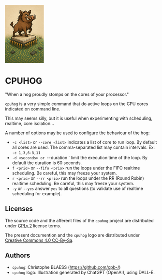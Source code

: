 <p><img width="128px" src="https://github.com/cpb-/cpuhog/blob/master/doc/cpuhog-logo-small-size.png"></p>

# CPUHOG

"When a hog proudly stomps on the cores of your processor."


`cpuhog` is a very simple command that do active loops on the CPU cores indicated on command line.

This may seems silly, but it is useful when experimenting with scheduling, realtime, core isolation...


A number of options may be used to configure the behaviour of the hog:

- `-c <list>` or `--core <list>` indicates a list of core to run loop. By default all cores are used. The comma-separated list may contain intervals. Ex: `-c 1,3,6-8,11`
- `-d <seconds> or `--duration <seconds>` limit the execution time of the loop. By default the duration is 60 seconds.
- `f <prio>` or `--fifo <prio>` run the loops under the FIFO realtime scheduling. Be careful, this may freeze your system.
- `r <prio>` or `--rr <prio>` run the loops under the RR (Round Robin) realtime scheduling. Be careful, this may freeze your system.
- `-y` or `--yes` answer `yes` to all questions (to validate use of realtime scheduling for example).



## Licenses

The source code and the afferent files of the `cpuhog` project are
distributed under [GPLv.2](https://www.gnu.org/licenses/old-licenses/gpl-2.0.html)
license terms.

The present documention and the `cpuhog` logo are distributed under
[Creative Commons 4.0 CC-By-Sa](https://creativecommons.org/licenses/by-sa/4.0/).

## Authors

- `cpuhog`: Christophe BLAESS (https://github.com/cpb-/)
- `cpuhog` logo: Illustration generated by ChatGPT (OpenAI), using DALL-E.
